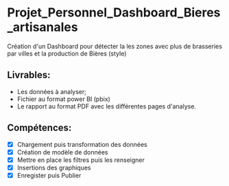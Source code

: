 # Projet_Personnel_Dashboard_Bieres_artisanales
Création d'un Dashboard pour détecter la les zones avec plus de brasseries par villes et la production de Bières (style)

## Livrables:
* Les données à analyser;
* Fichier au format power BI (pbix)
* Le rapport au format PDF avec les différentes pages d'analyse.

## Compétences:
- [x] Chargement puis transformation des données
- [x] Création de modèle de données
- [x] Mettre en place les filtres puis les renseigner
- [x] Insertions des graphiques
- [x] Enregister puis Publier
